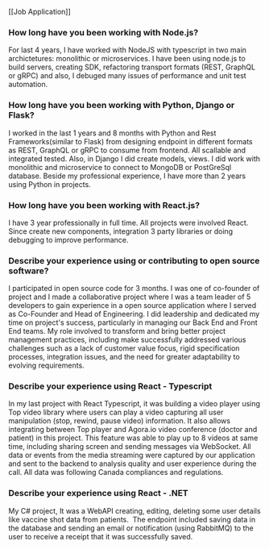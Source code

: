[[Job Application]]

### How long have you been working with Node.js?

For last 4 years, I have worked with NodeJS with typescript in two main archictetures: monolithic or microservices. I have been using node.js to build servers, creating SDK, refactoring transport formats (REST, GraphQL or gRPC) and also, I debuged many issues of performance and unit test automation.



### How long have you been working with Python, Django or Flask?

I worked in the last 1 years and 8 months with Python and Rest Frameworks(similar to Flask) from designing endpoint in different formats as REST, GraphQL or gRPC to consume from frontend. All scallable and integrated tested. Also, in Django I did create models, views. I did work with monolithic and microservice to connect to MongoDB or PostGreSql database. 
Beside my professional experience, I have more than 2 years using Python in projects.



### How long have you been working with React.js?

I have 3 year professionally in full time. All projects were involved React. Since create new components, integration 3 party libraries or doing debugging to improve performance.


### Describe your experience using or contributing to open source software?

I participated in open source code for 3 months. I was one of co-founder of project and I made a collaborative project where I was a team leader of 5 developers to gain experience in a open source application where I served as Co-Founder and Head of Engineering. I did leadership and dedicated my time on project's success, particularly in managing our Back End and Front End teams.
My role involved to transform and bring better project management practices, including make successfully addressed various challenges such as a lack of customer value focus, rigid specification processes, integration issues, and the need for greater adaptability to evolving requirements.


### Describe your experience using React - Typescript

In my last project with React Typescript, it was building a video player using Top video library where users can play a video capturing all user manipulation (stop, rewind, pause video) information. It also allows integrating between Top player and Agora.io video conference (doctor and patient) in this project. This feature was able to play up to 8 videos at same time, including sharing screen and sending messages via WebSocket. All data or events from the media streaming were captured by our application and sent to the backend to analysis quality and user experience during the call. All data was following Canada compliances and regulations.  


### Describe your experience using React - .NET

My C# project, It was a WebAPI creating, editing, deleting some user details like vaccine shot data from patients.  The endpoint included saving data in the database and sending an email or notification (using RabbitMQ) to the user to receive a receipt that it was successfully saved.